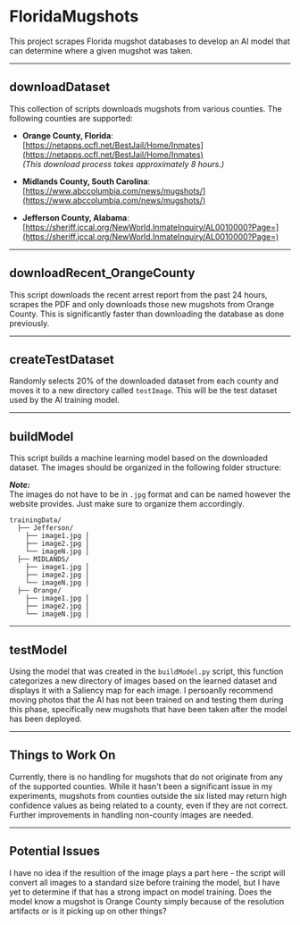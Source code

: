 # FloridaMugshots

This project scrapes Florida mugshot databases to develop an AI model that can determine where a given mugshot was taken.

---

## downloadDataset

This collection of scripts downloads mugshots from various counties. The following counties are supported:

- **Orange County, Florida**: [https://netapps.ocfl.net/BestJail/Home/Inmates](https://netapps.ocfl.net/BestJail/Home/Inmates)  
  _(This download process takes approximately 8 hours.)_

- **Midlands County, South Carolina**: [https://www.abccolumbia.com/news/mugshots/](https://www.abccolumbia.com/news/mugshots/)

- **Jefferson County, Alabama**: [https://sheriff.jccal.org/NewWorld.InmateInquiry/AL0010000?Page=](https://sheriff.jccal.org/NewWorld.InmateInquiry/AL0010000?Page=)

---

## downloadRecent_OrangeCounty

This script downloads the recent arrest report from the past 24 hours, scrapes the PDF and only downloads those new mugshots from Orange County. This is significantly faster than downloading the database as done previously.

---

## createTestDataset

Randomly selects 20% of the downloaded dataset from each county and moves it to a new directory called ``` testImage ```. This will be the test dataset used by the AI training model.

---
## buildModel

This script builds a machine learning model based on the downloaded dataset. The images should be organized in the following folder structure:  

**_Note:_**  
The images do not have to be in `.jpg` format and can be named however the website provides. Just make sure to organize them accordingly.

```
trainingData/
  ├── Jefferson/ 
    ├── image1.jpg │
    ├── image2.jpg │
    └── imageN.jpg │
  ├── MIDLANDS/ 
    ├── image1.jpg │
    ├── image2.jpg │
    └── imageN.jpg │
  ├── Orange/ 
    ├── image1.jpg │
    ├── image2.jpg │
    └── imageN.jpg │

```

---

## testModel

Using the model that was created in the `buildModel.py` script, this function categorizes a new directory of images based on the learned dataset and displays it with a Saliency map for each image. I persoanlly recommend moving photos that the AI has not been trained on and testing them during this phase, specifically new mugshots that have been taken after the model has been deployed.

---

## Things to Work On

Currently, there is no handling for mugshots that do not originate from any of the supported counties. While it hasn't been a significant issue in my experiments, mugshots from counties outside the six listed may return high confidence values as being related to a county, even if they are not correct. Further improvements in handling non-county images are needed.

---

## Potential Issues

I have no idea if the resultion of the image plays a part here - the script will convert all images to a standard size before training the model, but I have yet to determine if that has a strong impact on model training. Does the model know a mugshot is Orange County simply because of the resolution artifacts or is it picking up on other things?
